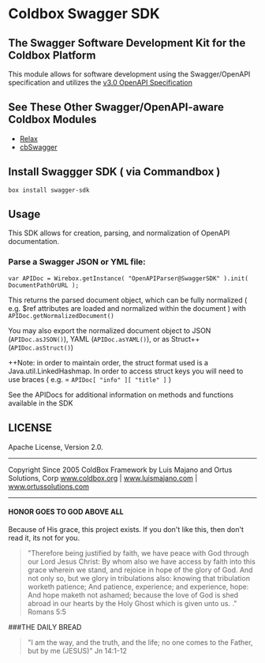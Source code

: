 # Coldbox Swagger SDK
## The Swagger Software Development Kit for the Coldbox Platform

This module allows for software development using the Swagger/OpenAPI specification and utilizes the [v3.0 OpenAPI Specification]([https://github.com/OAI/OpenAPI-Specification/blob/OpenAPI.next/versions/3.0.md])

## See These Other Swagger/OpenAPI-aware Coldbox Modules

* [Relax](https://www.forgebox.io/view/relax)
* [cbSwagger](https://www.forgebox.io/view/cbswagger)


## Install Swaggger SDK ( via Commandbox )

`box install swagger-sdk`

## Usage

This SDK allows for creation, parsing, and normalization of OpenAPI documentation.  

### Parse a Swagger JSON or YML file:

```
var APIDoc = Wirebox.getInstance( "OpenAPIParser@SwaggerSDK" ).init( DocumentPathOrURL );
```

This returns the parsed document object, which can be fully normalized ( e.g. $ref attributes are loaded and normalized within the document ) with `APIDoc.getNormalizedDocument()`

You may also export the normalized document object to JSON (`APIDoc.asJSON()`), YAML (`APIDoc.asYAML()`), or as Struct++ (`APIDoc.asStruct()`)

++Note: in order to maintain order, the struct format used is a Java.util.LinkedHashmap.  In order to access struct keys you will need to use braces ( e.g. = `APIDoc[ "info" ][ "title" ]` )


See the APIDocs for additional information on methods and functions available in the SDK



## LICENSE
Apache License, Version 2.0.

********************************************************************************
Copyright Since 2005 ColdBox Framework by Luis Majano and Ortus Solutions, Corp
www.coldbox.org | www.luismajano.com | www.ortussolutions.com
********************************************************************************
#### HONOR GOES TO GOD ABOVE ALL
Because of His grace, this project exists. If you don't like this, then don't read it, its not for you.

>"Therefore being justified by faith, we have peace with God through our Lord Jesus Christ:
By whom also we have access by faith into this grace wherein we stand, and rejoice in hope of the glory of God.
And not only so, but we glory in tribulations also: knowing that tribulation worketh patience;
And patience, experience; and experience, hope:
And hope maketh not ashamed; because the love of God is shed abroad in our hearts by the 
Holy Ghost which is given unto us. ." Romans 5:5

###THE DAILY BREAD
 > "I am the way, and the truth, and the life; no one comes to the Father, but by me (JESUS)" Jn 14:1-12
